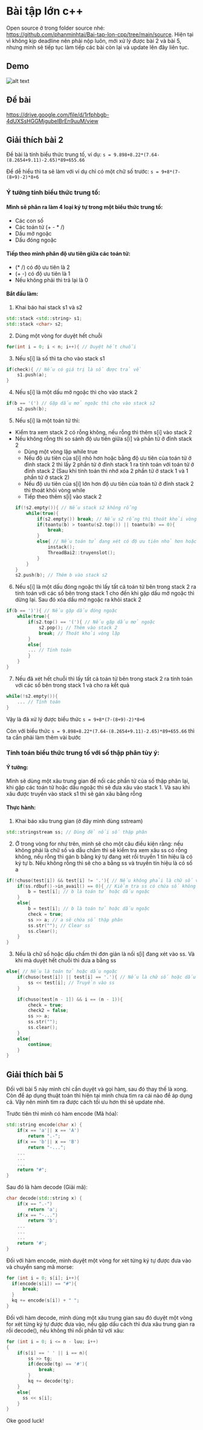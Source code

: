 # Bài tập lớn c++
Open source ở trong folder source nhé: https://github.com/phanminhtai/Bai-tap-lon-cpp/tree/main/source. 
Hiện tại vì không kịp deadline nên phải nộp luôn, mới xử lý được bài 2 và bài 5, nhưng mình sẽ tiếp tục làm tiếp các bài còn lại và update lên đây liên tục.
## Demo
![alt text](https://i.imgur.com/M0Gk6I1.png)

## Đề bài
https://drive.google.com/file/d/1rfphbgb-4dUXSsHGGMjgubeIBrEn9uuM/view

## Giải thích bài 2
Đề bài là tính biểu thức trung tố, ví dụ: `s = 9.898+8.22*(7.64-(8.2654+9.11)-2.65)*89+655.66`

Để dễ hiểu thì ta sẽ làm với ví dụ chỉ có một chữ số trước: `s = 9+8*(7-(8+9)-2)*8+6`

### Ý tưởng tính biểu thức trung tố:
#### Mình sẽ phân ra làm 4 loại ký tự trong một biểu thức trung tố:
- Các con số
- Các toán tử (+ - * /)
- Dấu mở ngoặc
- Dấu đóng ngoặc
#### Tiếp theo mình phân độ ưu tiên giữa các toán tử:
- (* /) có độ ưu tiên là 2
- (+ -) có độ ưu tiên là 1
- Nếu không phải thì trả lại là 0
#### Bắt đầu làm:
1) Khai báo hai stack s1 và s2
~~~ cpp
std::stack <std::string> s1;
std::stack <char> s2;
~~~
2) Dùng một vòng for duyệt hết chuỗi
~~~ cpp
for(int i = 0; i < n; i++){ // Duyệt hết chuỗi
~~~
3) Nếu s[i] là số thì ta cho vào stack s1
~~~ cpp
if(check){ // Nếu có giá trị là số được trả về
    s1.push(a);
}
~~~
4) Nếu s[i] là một dấu mở ngoặc thì cho vào stack 2
~~~ cpp
if(b == '(') // Gặp dấu mở ngoặc thì cho vào stack s2
    s2.push(b);
~~~
5) Nếu s[i] là một toán tử thì:
  - Kiểm tra xem stack 2 có rỗng không, nếu rỗng thì thêm s[i] vào stack 2
  - Nếu không rỗng thì so sánh độ ưu tiên giữa s[i] và phần tử ở đỉnh stack 2
    - Dùng một vòng lặp while true
    - Nếu độ ưu tiên của s[i] nhỏ hơn hoặc bằng độ ưu tiên của toán tử ở đỉnh stack 2 thì lấy 2 phần tử ở đỉnh stack 1 ra tính toán với toán tử ở đỉnh stack 2 (Sau khi tính toán thì nhớ xóa 2 phần tử ở stack 1 và 1 phần tử ở stack 2)
    - Nếu độ ưu tiên của s[i] lớn hơn độ ưu tiên của toán tử ở đỉnh stack 2 thì thoát khỏi vòng while
    - Tiếp theo thêm s[i] vào stack 2
    ~~~ cpp
    if(!s2.empty()){ // Nếu stack s2 không rỗng
        while(true){
            if(s2.empty()) break; // Nếu s2 rỗng thì thoát khỏi vòng lặp while
            if(toantu(b) > toantu(s2.top()) || toantu(b) == 0){ 
                break;
            }
            else{ // Nếu toán tử đang xét có độ ưu tiên nhỏ hơn hoặc bằng toán tử ở đỉnh s2
                instack();
                ThreadBai2::truyenslot();
            }
        }
    }
    s2.push(b); // Thêm b vào stack s2
    ~~~
6) Nếu s[i] là một dấu đóng ngoặc thì lấy tất cả toán tử bên trong stack 2 ra tính toán với các số bên trong stack 1 cho đến khi gặp dấu mở ngoặc thì dừng lại. Sau đó xóa dấu mở ngoặc ra khỏi stack 2
~~~ cpp
if(b == ')'){ // Nếu gặp dấu đóng ngoặc
    while(true){
        if(s2.top() == '('){ // Nếu gặp dấu mở ngoặc
            s2.pop(); // Thêm vào stack 2
            break; // Thoát khỏi vòng lặp
        }
        else{
        ... // Tính toán
        }
    }
}
~~~
7) Nếu đã xét hết chuỗi thì lấy tất cả toán tử bên trong stack 2 ra tính toán với các số bên trong stack 1 và cho ra kết quả
~~~ cpp
while(!s2.empty()){
    ... // Tính toán
}
~~~
Vậy là đã xử lý được biểu thức `s = 9+8*(7-(8+9)-2)*8+6`

Còn với biểu thức `s = 9.898+8.22*(7.64-(8.2654+9.11)-2.65)*89+655.66` thì ta cần phải làm thêm vài bước
### Tính toán biểu thức trung tố với số thập phân tùy ý:
#### Ý tưởng:
Mình sẽ dùng một xâu trung gian để nối các phần tử của số thập phân lại, khi gặp các toán tử hoặc dấu ngoặc thì sẽ đưa xâu vào stack 1. Và sau khi xâu được truyền vào stack s1 thì sẽ gán xâu bằng rỗng
#### Thực hành:
1) Khai báo xâu trung gian (ở đây mình dùng sstream)
~~~ cpp
std::stringstream ss; // Dùng để nối số thập phân
~~~
2) Ở trong vòng for như trên, mình sẽ cho một câu điều kiện rằng: nếu không phải là chữ số và dẫu chấm thì sẽ kiểm tra xem xâu ss có rỗng không, nếu rỗng thì gán b bằng ký tự đang xét rồi truyền 1 tín hiệu là có ký tự b. Nếu không rỗng thì sẽ cho a bằng ss và truyền tín hiệu là có số a
~~~ cpp
if(!chuso(test[i]) && test[i] != '.'){ // Nếu không phải là chữ số và dấu .
    if(ss.rdbuf()->in_avail() == 0){ // Kiểm tra ss có chứa số không
        b = test[i]; // b là toán tử hoặc dấu ngoặc
    }
    else{
        b = test[i]; // b là toán tử hoặc dấu ngoặc
        check = true;
        ss >> a; // a sẽ chứa số thập phân
        ss.str(""); // Clear ss
        ss.clear();
    }
}
~~~
3) Nếu là chữ số hoặc dấu chấm thì đơn giản là nối s[i] đang xét vào ss. Và khi mà duyệt hết chuỗi thì đưa a bằng ss
~~~ cpp
else{ // Nếu là toán tử hoặc dấu ngoặc
    if(chuso(test[i]) || test[i] == '.'){ // Nếu là chữ số hoặc dấu .
        ss << test[i]; // Truyền vào ss
    }

    if(chuso(test[n - 1]) && i == (n - 1)){
        check = true;
        check2 = false;
        ss >> a;
        ss.str("");
        ss.clear();
    }
    else{
        continue;
    }
}
~~~
## Giải thích bài 5
Đối với bài 5 này mình chỉ cần duyệt và gọi hàm, sau đó thay thế là xong. Còn để áp dụng thuật toán thì hiện tại mình chưa tìm ra cái nào để áp dụng cả.
Vậy nên mình tìm ra được cách tối ưu hơn thì sẽ update nhé.

Trước tiên thì mình có hàm encode (Mã hóa):
~~~ cpp
std::string encode(char x) {
    if(x == 'a'|| x == 'A')
        return ".-";
    if(x == 'b'|| x == 'B')
        return "-...";
    ...
    ...
    ...
    return "#";
}
~~~
Sau đó là hàm decode (Giải mã):
~~~ cpp
char decode(std::string x) {
    if(x == ".-")
        return 'a';
    if(x == "-...")
        return 'b';
    ...
    ...
    ...
    return '#';
}
~~~
Đối với hàm encode, mình duyệt một vòng for xét từng ký tự được đưa vào và chuyển sang mã morse:
~~~ cpp
for (int i = 0; s[i]; i++){
  if(encode(s[i]) == "#"){
      break;
  }
  kq += encode(s[i]) + " ";
}
~~~
Đối với hàm decode, mình dùng một xâu trung gian sau đó duyệt một vòng for xét từng ký tự được đưa vào, nếu gặp dấu cách thì đưa xâu trung gian ra rồi decode(), nếu không thì nối phần tử với xâu:
~~~ cpp
for (int i = 0; i <= n - luu; i++)
{
    if(s[i] == ' ' || i == n){
        ss >> tg;
        if(decode(tg) == '#'){
            break;
        }
        kq += decode(tg);
    }
    else{
      ss << s[i];
    }
}
~~~

Oke good luck!
